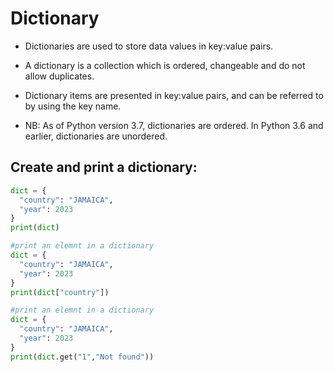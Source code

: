 # Dictionary

- Dictionaries are used to store data values in key:value pairs.

- A dictionary is a collection which is ordered, changeable and do not allow duplicates.

- Dictionary items are presented in key:value pairs, and can be referred to by using the key name. 

- NB: As of Python version 3.7, dictionaries are ordered. In Python 3.6 and earlier, dictionaries are unordered.

## Create and print a dictionary:

```py
dict = {
  "country": "JAMAICA",
  "year": 2023
}
print(dict)
```

```py
#print an elemnt in a dictionary 
dict = {
  "country": "JAMAICA",
  "year": 2023
}
print(dict["country"])
```

```py
#print an elemnt in a dictionary 
dict = {
  "country": "JAMAICA",
  "year": 2023
}
print(dict.get("1","Not found"))
```

